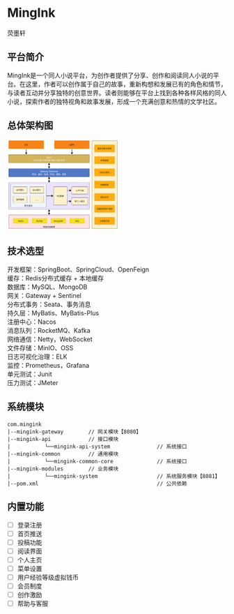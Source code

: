 # MingInk
荧墨轩



## 平台简介

MingInk是一个同人小说平台，为创作者提供了分享、创作和阅读同人小说的平台。在这里，作者可以创作属于自己的故事，重新构想和发展已有的角色和情节，与读者互动并分享独特的创意世界。读者则能够在平台上找到各种各样风格的同人小说，探索作者的独特视角和故事发展，形成一个充满创意和热情的文学社区。



## 总体架构图

<img src="/assets/1.png" alt="架构图" title="架构图" style="zoom: 25%;" />

## 技术选型

开发框架：SpringBoot、SpringCloud、OpenFeign  
缓存：Redis分布式缓存 + 本地缓存  
数据库：MySQL、MongoDB  
网关：Gateway + Sentinel  
分布式事务：Seata、事务消息  
持久层：MyBatis、MyBatis-Plus  
注册中心：Nacos  
消息队列：RocketMQ、Kafka  
网络通信：Netty，WebSocket  
文件存储：MinIO、OSS  
日志可视化治理：ELK  
监控：Prometheus，Grafana  
单元测试：Junit  
压力测试：JMeter  



## 系统模块

```
com.mingink
|--mingink-gateway        // 网关模块【8080】
|--mingink-api            // 接口模块
|           └──mingink-api-system               // 系统接口
|--mingink-common         // 通用模块
|           └──mingink-common-core              // 系统接口
|--mingink-modules        // 业务模块
|           └──mingink-system                   // 系统服务模块【8081】
|--pom.xml                                      // 公共依赖
```



## 内置功能

- [ ] 登录注册
- [ ] 首页推送
- [ ] 投稿功能
- [ ] 阅读界面
- [ ] 个人主页
- [ ] 菜单设置
- [ ] 用户经验等级虚拟钱币
- [ ] 会员制度
- [ ] 创作激励
- [ ] 帮助与客服